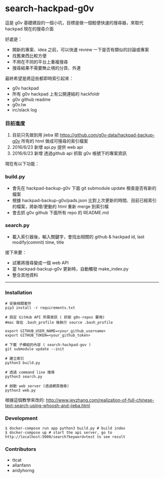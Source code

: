 # search-hackpad-g0v

這是 g0v 基礎建設的一個小坑，目標是做一個輕便快速的搜尋器，來取代 hackpad 現在的搜尋介面

好處是：

- 開新的專案、idea 之前，可以快速 review 一下是否有類似的討論或專案
- 找舊東西比較方便
- 不用在不同的平台上重複搜尋
- 搜尋結果不需要無止境的分頁、外連


最終希望是將這些都即時索引起來：

- g0v hackpad
- 所有 g0v hackpad 上有公開連結的 hackfoldr
- g0v github readme
- g0v.tw
- irc/slack log

### 目前進度

1. 目前只先做到用 jieba 把 https://github.com/g0v-data/hackpad-backup-g0v 所有的 html 做成可搜尋的索引檔案
2. 2016/6/23 新增 api.py 提供 web api
3. 2016/6/23 新增 透過github api 抓取 g0v 帳號下的專案資訊


現在有以下功能：

### build.py
- 會先在 hackpad-backup-g0v 下面 git submodule update 檢查是否有新的檔案
- 根據 hackpad-backup-g0v/pads.json 比對上次更新的時間、目前已經索引的檔案，將新增/更動的 html 重新 merge 到索引檔
- 會去抓 g0v github 下面所有 repo 的 README.md

### search.py
- 載入索引器後，輸入關鍵字，會找出相關的 github & hackpad id, last modify(commit) time, title

接下來要：

- 試著將搜尋變成一個 web API
- 當 hackpad-backup-g0v 更新時，自動觸發 make_index.py
- 整合其他資料

----

### Installation

    # 安裝相關套件
    pip3 install -r requirements.txt

    # 設定 GitHub API 所需資訊 ( 抓取 g0v-repos 要用)
    #mac 寫在 .bash_profile 後執行 source .bash_profile

    export GITHUB_USER_NAME=<your_github_username>
    export GITHUB_TOKEN=<your_github_token>

    # 下載 子模組的內容 ( search-hackpad-gov )
    git submodule update --init

    # 建立索引
    python3 build.py

    # 透過 command line 搜尋
    python3 search.py

    # 啟動 web server (透過網頁搜尋)
    python3 web.py

根據這個教學來改的: http://www.jeyzhang.com/realization-of-full-chinese-text-search-using-whoosh-and-jieba.html

### Development

    $ docker-compose run app python3 build.py # build index
    $ docker-compose up # start the api server, go to http://localhost:5000/search?keyword=test to see result

### Contributors

- ttcat
- allanfann
- andyhorng

